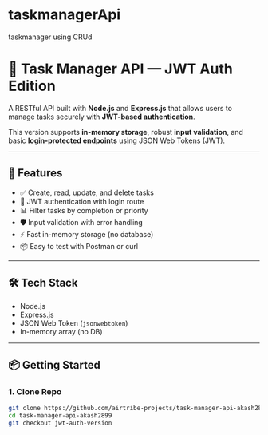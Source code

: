 # taskmanagerApi
taskmanager using CRUd
# 📝 Task Manager API — JWT Auth Edition

A RESTful API built with **Node.js** and **Express.js** that allows users to manage tasks securely with **JWT-based authentication**.

This version supports **in-memory storage**, robust **input validation**, and basic **login-protected endpoints** using JSON Web Tokens (JWT).

---

## 🚀 Features

- ✅ Create, read, update, and delete tasks
- 🔐 JWT authentication with login route
- 📊 Filter tasks by completion or priority
- 🛡️ Input validation with error handling
- ⚡ Fast in-memory storage (no database)
- 📦 Easy to test with Postman or curl

---

## 🛠️ Tech Stack

- Node.js
- Express.js
- JSON Web Token (`jsonwebtoken`)
- In-memory array (no DB)

---

## 📦 Getting Started

### 1. Clone Repo

```bash
git clone https://github.com/airtribe-projects/task-manager-api-akash2899.git
cd task-manager-api-akash2899
git checkout jwt-auth-version

